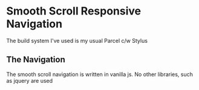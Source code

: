 # Smooth Scroll Responsive Navigation
The build system I've used is my usual Parcel c/w Stylus
## The Navigation
The smooth scroll navigation is written in vanilla js. No other libraries, such as jquery are used
